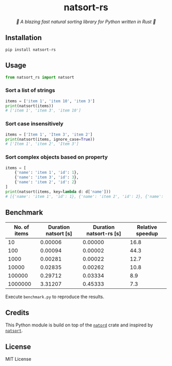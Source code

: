 <h1 align="center">natsort-rs</h1>
<p align="center">
    <em>🚀 A blazing fast natural sorting library for Python written in Rust 🦀</em>
</p>

## Installation

```
pip install natsort-rs
```

## Usage

```py
from natsort_rs import natsort
```

### Sort a list of strings

```py
items = ['item 1', 'item 10', 'item 3']
print(natsort(items))  
# ['item 1', 'item 3', 'item 10']
```

### Sort case insensitively

```py
items = ['Item 1', 'Item 3', 'item 2']
print(natsort(items, ignore_case=True))
# ['Item 1', 'item 2', 'Item 3']
```

### Sort complex objects based on property

```py
items = [
    {'name': 'item 1', 'id': 1},
    {'name': 'item 3', 'id': 3},
    {'name': 'item 2', 'id': 2}
]
print(natsort(items, key=lambda d: d['name']))
# [{'name': 'item 1', 'id': 1}, {'name': 'item 2', 'id': 2}, {'name': 'item 3', 'id': 3}]
```

## Benchmark

| No. of items | Duration natsort [s] | Duration natsort-rs [s] | Relative speedup |
|-----|-----|-----|-----|
| 10 | 0.00006 | 0.00000 | 16.8 |
| 100 | 0.00094 | 0.00002 | 44.3 |
| 1000 | 0.00281 | 0.00022 | 12.7 |
| 10000 | 0.02835 | 0.00262 | 10.8 |
| 100000 | 0.29712 | 0.03334 | 8.9 |
| 1000000 | 3.31207 | 0.45333 | 7.3 |

Execute `benchmark.py` to reproduce the results.

## Credits

This Python module is build on top of the [`natord`](https://docs.rs/natord/latest/natord/) crate and inspired by [`natsort`](https://pypi.org/project/natsort/).


## License

MIT License